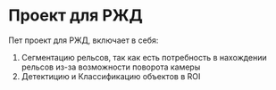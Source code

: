 # Проект для РЖД

Пет проект для РЖД, включает в себя:
1. Сегментацию рельсов, так как есть потребность в нахождении рельсов из-за возможности поворота камеры
2. Детектицию и Классификацию объектов в ROI
